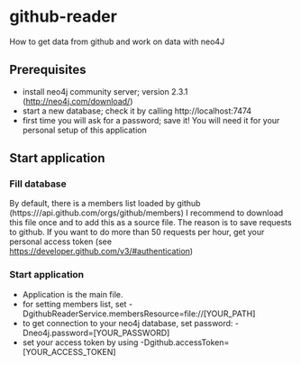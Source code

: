 # github-reader
How to get data from github and work on data with neo4J

## Prerequisites

* install neo4j community server; version 2.3.1 (http://neo4j.com/download/)
* start a new database; check it by calling http://localhost:7474
* first time you will ask for a password; save it! You will need it for your personal setup of this application


## Start application

### Fill database

By default, there is a members list loaded by github (https:///api.github.com/orgs/github/members)
I recommend to download this file once and to add this as a source file.
The reason is to save requests to github. If you want to do more than 50 requests per hour,
get your personal access token (see https://developer.github.com/v3/#authentication)

### Start application

* Application is the main file.
* for setting members list, set -DgithubReaderService.membersResource=file://[YOUR_PATH]
* to get connection to your neo4j database, set password: -Dneo4j.password=[YOUR_PASSWORD]
* set your access token by using -Dgithub.accessToken=[YOUR_ACCESS_TOKEN]




